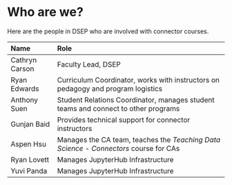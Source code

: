 # Who are we?

Here are the people in DSEP who are involved with connector courses.

| Name | Role |
| :--- | :--- |
| Cathryn Carson | Faculty Lead, DSEP |
| Ryan Edwards | Curriculum Coordinator, works with instructors on pedagogy and program logistics |
| Anthony Suen | Student Relations Coordinator, manages student teams and connect to other programs |
| Gunjan Baid | Provides technical support for connector instructors |
| Aspen Hsu | Manages the CA team, teaches the _Teaching Data Science - Connectors_ course for CAs |
| Ryan Lovett | Manages JupyterHub Infrastructure |
| Yuvi Panda | Manages JupyterHub Infrastructure |




